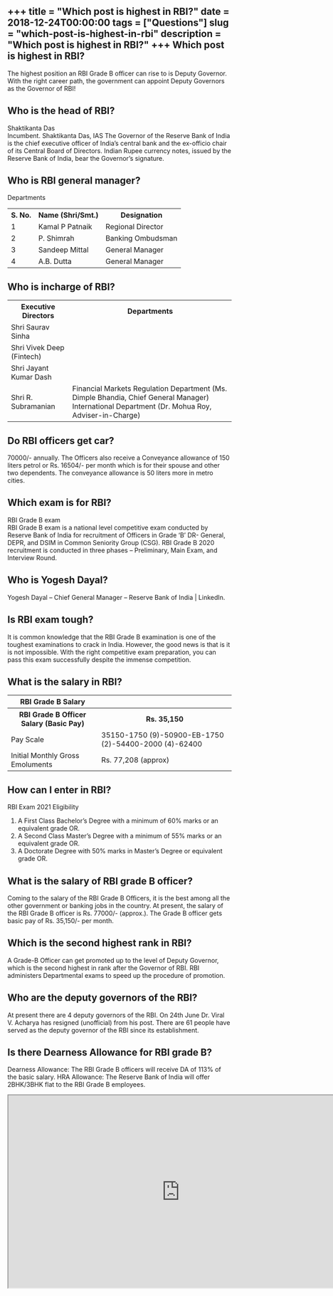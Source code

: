 +++
title = "Which post is highest in RBI?"
date = 2018-12-24T00:00:00
tags = ["Questions"]
slug = "which-post-is-highest-in-rbi"
description = "Which post is highest in RBI?"
+++
Which post is highest in RBI?
-----------------------------

The highest position an RBI Grade B officer can rise to is Deputy Governor. With the right career path, the government can appoint Deputy Governors as the Governor of RBI!

Who is the head of RBI?
-----------------------

Shaktikanta Das  
Incumbent. Shaktikanta Das, IAS The Governor of the Reserve Bank of India is the chief executive officer of India’s central bank and the ex-officio chair of its Central Board of Directors. Indian Rupee currency notes, issued by the Reserve Bank of India, bear the Governor’s signature.

Who is RBI general manager?
---------------------------

Departments

<table><tr><th>S. No.</th><th>Name (Shri/Smt.)</th><th>Designation</th></tr><tr><td>1</td><td>Kamal P Patnaik</td><td>Regional Director</td></tr><tr><td>2</td><td>P. Shimrah</td><td>Banking Ombudsman</td></tr><tr><td>3</td><td>Sandeep Mittal</td><td>General Manager</td></tr><tr><td>4</td><td>A.B. Dutta</td><td>General Manager</td></tr></table>

Who is incharge of RBI?
-----------------------

<table><tr><th>Executive Directors</th><th>Departments</th></tr><tr><td>Shri Saurav Sinha</td><td></td></tr><tr><td>Shri Vivek Deep (Fintech)</td><td></td></tr><tr><td>Shri Jayant Kumar Dash</td><td></td></tr><tr><td>Shri R. Subramanian</td><td>Financial Markets Regulation Department (Ms. Dimple Bhandia, Chief General Manager) International Department (Dr. Mohua Roy, Adviser-in-Charge)</td></tr></table>

Do RBI officers get car?
------------------------

70000/- annually. The Officers also receive a Conveyance allowance of 150 liters petrol or Rs. 16504/- per month which is for their spouse and other two dependents. The conveyance allowance is 50 liters more in metro cities.

Which exam is for RBI?
----------------------

RBI Grade B exam  
RBI Grade B exam is a national level competitive exam conducted by Reserve Bank of India for recruitment of Officers in Grade ‘B’ DR- General, DEPR, and DSIM in Common Seniority Group (CSG). RBI Grade B 2020 recruitment is conducted in three phases – Preliminary, Main Exam, and Interview Round.

Who is Yogesh Dayal?
--------------------

Yogesh Dayal – Chief General Manager – Reserve Bank of India | LinkedIn.

Is RBI exam tough?
------------------

It is common knowledge that the RBI Grade B examination is one of the toughest examinations to crack in India. However, the good news is that is it is not impossible. With the right competitive exam preparation, you can pass this exam successfully despite the immense competition.

What is the salary in RBI?
--------------------------

<table><tr><th>RBI Grade B Salary</th></tr><tr><th>RBI Grade B Officer Salary (Basic Pay)</th><th>Rs. 35,150</th></tr><tr><td>Pay Scale</td><td>35150-1750 (9)-50900-EB-1750 (2)-54400-2000 (4)-62400</td></tr><tr><td>Initial Monthly Gross Emoluments</td><td>Rs. 77,208 (approx)</td></tr></table>

How can I enter in RBI?
-----------------------

RBI Exam 2021 Eligibility

1. A First Class Bachelor’s Degree with a minimum of 60% marks or an equivalent grade OR.
2. A Second Class Master’s Degree with a minimum of 55% marks or an equivalent grade OR.
3. A Doctorate Degree with 50% marks in Master’s Degree or equivalent grade OR.

What is the salary of RBI grade B officer?
------------------------------------------

Coming to the salary of the RBI Grade B Officers, it is the best among all the other government or banking jobs in the country. At present, the salary of the RBI Grade B officer is Rs. 77000/- (approx.). The Grade B officer gets basic pay of Rs. 35,150/- per month.

Which is the second highest rank in RBI?
----------------------------------------

A Grade-B Officer can get promoted up to the level of Deputy Governor, which is the second highest in rank after the Governor of RBI. RBI administers Departmental exams to speed up the procedure of promotion.

Who are the deputy governors of the RBI?
----------------------------------------

At present there are 4 deputy governors of the RBI. On 24th June Dr. Viral V. Acharya has resigned (unofficial) from his post. There are 61 people have served as the deputy governor of the RBI since its establishment.

Is there Dearness Allowance for RBI grade B?
--------------------------------------------

Dearness Allowance: The RBI Grade B officers will receive DA of 113% of the basic salary. HRA Allowance: The Reserve Bank of India will offer 2BHK/3BHK flat to the RBI Grade B employees.

<iframe allow="accelerometer; autoplay; clipboard-write; encrypted-media; gyroscope; picture-in-picture" allowfullscreen="" class="__youtube_prefs__  epyt-is-override  no-lazyload" data-no-lazy="1" data-origheight="433" data-origwidth="770" data-skipgform_ajax_framebjll="" height="433" id="_ytid_38354" loading="lazy" src="https://www.youtube.com/embed/GIVaZI6Lw98?enablejsapi=1&autoplay=0&cc_load_policy=0&cc_lang_pref=&iv_load_policy=1&loop=0&modestbranding=0&rel=1&fs=1&playsinline=0&autohide=2&theme=dark&color=red&controls=1&" title="YouTube player" width="770"></iframe>